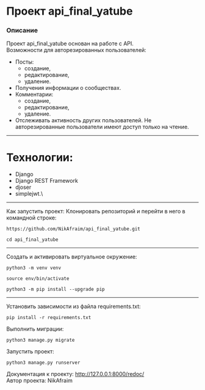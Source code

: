 # Проект api_final_yatube

### Описание
Проект api_final_yatube основан на работе с API. \
Возможности для авторезированных пользователей:
- Посты:
    - создание,
    - редактирование,
    - удаление.
- Получения информации о сообществах.
- Комментарии:
    - создание,
    - редактирование,
    - удаление.
- Отслеживать активность других пользователей.
Не авторезированные пользователи имеют доступ только на чтение.
---
# Технологии:
- Django 
- Django REST Framework
- djoser
- simplejwt.\
---
Как запустить проект:
Клонировать репозиторий и перейти в него в командной строке:
```
https://github.com/NikAfraim/api_final_yatube.git
```
```
cd api_final_yatube
```
---
Cоздать и активировать виртуальное окружение:
```
python3 -m venv venv
```
```
source env/bin/activate
```
```
python3 -m pip install --upgrade pip
```
---
Установить зависимости из файла requirements.txt:
```
pip install -r requirements.txt
```
Выполнить миграции:
```
python3 manage.py migrate
```
Запустить проект:
```
python3 manage.py runserver
```
Документация к проекту: http://127.0.0.1:8000/redoc/ \
Автор проекта: NikAfraim
